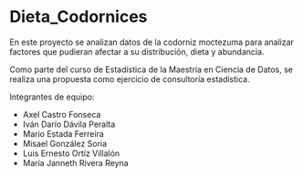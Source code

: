 # Dieta_Codornices

En este proyecto se analizan datos de la codorniz moctezuma para analizar factores que pudieran afectar a su distribución, dieta y abundancia.

Como parte del curso de Estadística de la Maestría en Ciencia de Datos, se realiza una propuesta como ejercicio de consultoría estadística.

Integrantes de equipo:
- Axel Castro Fonseca
- Iván Darío Dávila Peralta
- Mario Estada Ferreira
- Misael González Soria
- Luis Ernesto Ortíz Villalón
- María Janneth Rivera Reyna
